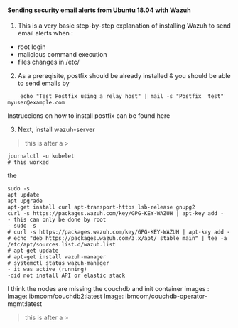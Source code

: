 

#### Sending security email alerts from Ubuntu 18.04 with Wazuh  

1. This is a very basic step-by-step explanation of installing Wazuh to send email alerts when :
* root login
* malicious command execution
* files changes in /etc/


2. As a prereqisite, postfix should be already installed & you should be able to send emails by 

```
    echo "Test Postfix using a relay host" | mail -s "Postfix  test" myuser@example.com
```

Instruccions on how to install postfix can be found here

3. Next, install wazuh-server 

> this is after a >

    journalctl -u kubelet
    # this worked
    

the

    sudo -s
    apt update
    apt upgrade
    apt-get install curl apt-transport-https lsb-release gnupg2
    curl -s https://packages.wazuh.com/key/GPG-KEY-WAZUH | apt-key add -
    - this can only be done by root
    - sudo -s
    # curl -s https://packages.wazuh.com/key/GPG-KEY-WAZUH | apt-key add -
    # echo "deb https://packages.wazuh.com/3.x/apt/ stable main" | tee -a /etc/apt/sources.list.d/wazuh.list
    # apt-get update
    # apt-get install wazuh-manager
    # systemctl status wazuh-manager
    - it was active (running)
    -did not install API or elastic stack


I think the nodes are missing the couchdb and init container images :   
Image:         ibmcom/couchdb2:latest
Image:         ibmcom/couchdb-operator-mgmt:latest

> this is after a >



